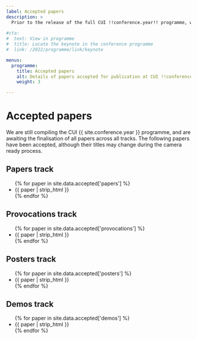 ```yaml
---
label: Accepted papers
description: >
  Prior to the release of the full CUI !!conference.year!! programme, we have made avaialble titles of accepted publications.
  
#cta:
#  text: View in programme
#  title: Locate the keynote in the conference programme
#  link: /2022/programme/link/keynote

menus:
  programme:
    title: Accepted papers
    alt: Details of papers accepted for publication at CUI !!conference.year!!
    weight: 3

---
```


# Accepted papers

We are still compiling the CUI {{ site.conference.year }} programme, and are awaiting the finalisation of all papers across all tracks. The following papers have been accepted, although their titles may change during the camera ready process.

## Papers track

<ul>{% for paper in site.data.accepted['papers'] %}
<li>{{ paper | strip_html }}</li>
{% endfor %}</ul>

## Provocations track

<ul>{% for paper in site.data.accepted['provocations'] %}
<li>{{ paper | strip_html }}</li>
{% endfor %}</ul>

## Posters track

<ul>{% for paper in site.data.accepted['posters'] %}
<li>{{ paper | strip_html }}</li>
{% endfor %}</ul>

## Demos track

<ul>{% for paper in site.data.accepted['demos'] %}
<li>{{ paper | strip_html }}</li>
{% endfor %}</ul>
